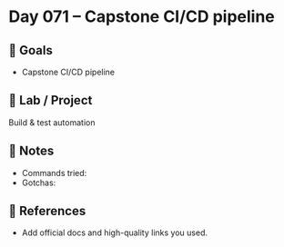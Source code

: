 # Day 071 – Capstone CI/CD pipeline

## 🎯 Goals
- Capstone CI/CD pipeline

## 🔧 Lab / Project
Build & test automation

## 📝 Notes
- Commands tried:
- Gotchas:

## 🔎 References
- Add official docs and high-quality links you used.
